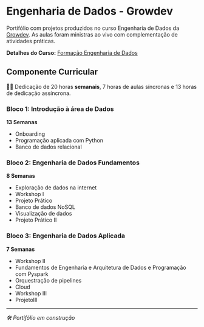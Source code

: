 # Engenharia de Dados - Growdev

Portifólio com projetos produzidos no curso Engenharia de Dados da [Growdev](https://www.growdev.com.br/). As aulas foram ministras ao vivo com complementação de atividades práticas.

**Detalhes do Curso:** [Formação Engenharia de Dados](https://www.growdev.com.br/formacoes/engenharia-de-dados)

## Componente Curricular
👩‍💻 Dedicação de 20 horas **semanais**, 7 horas de aulas síncronas e 13 horas de dedicação assíncrona.

### Bloco 1: Introdução à área de Dados
**13 Semanas**
- Onboarding
- Programação aplicada com Python
- Banco de dados relacional

### Bloco 2: Engenharia de Dados Fundamentos
**8 Semanas**
- Exploração de dados na internet
- Workshop I
- Projeto Prático
- Banco de dados NoSQL
- Visualização de dados
- Projeto Prático II

### Bloco 3: Engenharia de Dados Aplicada
**7 Semanas**
- Workshop II
- Fundamentos de Engenharia e Arquitetura de Dados e Programação com Pyspark
- Orquestração de pipelines
- Cloud
- Workshop III
- ProjetoIII

---

_🛠️ Portifólio em construção_

